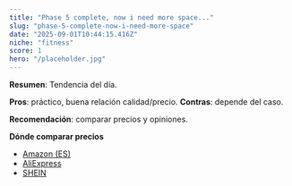 ```yaml
---
title: "Phase 5 complete, now i need more space..."
slug: "phase-5-complete-now-i-need-more-space"
date: "2025-09-01T10:44:15.416Z"
niche: "fitness"
score: 1
hero: "/placeholder.jpg"
---
```


**Resumen**: Tendencia del día.

**Pros**: práctico, buena relación calidad/precio. **Contras**: depende del caso.

**Recomendación**: comparar precios y opiniones.

**Dónde comparar precios**
- [Amazon (ES)](https://www.amazon.es/s?k=Phase+5+complete%2C+now+i+need+more+space...&tag=teknovashop25-21)
- [AliExpress](https://www.aliexpress.com/wholesale?SearchText=Phase+5+complete%2C+now+i+need+more+space...)
- [SHEIN](https://www.shein.com/pdsearch?q=Phase+5+complete%2C+now+i+need+more+space...)
